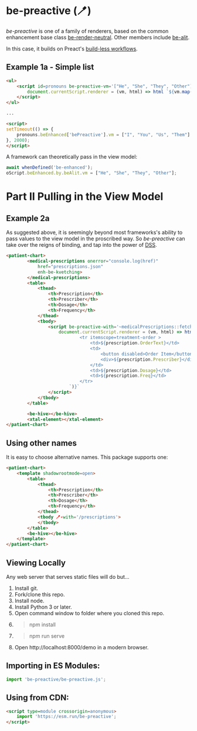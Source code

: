 # be-preactive (🪥)

*be-preactive* is one of a family of renderers, based on the common enhancement base class [be-render-neutral](https://github.com/bahrus/be-render-neutral).  Other members include [be-alit](https://github.com/bahrus/be-alit).


In this case, it builds on Preact's [build-less workflows](https://preactjs.com/guide/v10/no-build-workflows).

## Example 1a - Simple list

```html
<ul>
    <script id=pronouns be-preactive-vm='["He", "She", "They", "Other"]'>
        document.currentScript.renderer = (vm, html) => html `${vm.map(i => html`<li>${i}</li>`)}`;
    </script>
</ul>

...

<script>
setTimeout(() => {
    pronouns.beEnhanced['bePreactive'].vm = ["I", "You", "Us", "Them"]
}, 2000);
</script>
```

A framework can theoretically pass in the view model:

```JavaScript
await whenDefined('be-enhanced');
oScript.beEnhanced.by.beAlit.vm = ["He", "She", "They", "Other"];
```

# Part II Pulling in the View Model

## Example 2a

As suggested above, it is seemingly beyond most frameworks's ability to pass values to the view model in the proscribed  way.  So *be-preactive* can take over the reigns of binding, and tap into the power of [DSS](https://github.com/bahrus/trans-render/wiki/VIII.--Directed-Scoped-Specifiers-(DSS)).

```html
<patient-chart>
        <medical-prescriptions onerror="console.log(href)"
            href="prescriptions.json" 
            enh-be-kvetching>
        </medical-prescriptions>
        <table>
            <thead>
                <th>Prescription</th>
                <th>Prescriber</th>
                <th>Dosage</th>
                <th>Frequency</th>
            </thead>
            <tbody>
                <script be-preactive-with='~medicalPrescriptions::fetch-complete'>
                    document.currentScript.renderer = (vm, html) => html`${vm.map(prescription => html`
                            <tr itemscope=treatment-order >
                                <td>${prescription.OrderText}</td>
                                <td>
                                    <button disabled>Order Item</button>
                                    <div>${prescription.Prescriber}</div>
                                </td>
                                <td>${prescription.Dosage}</td>
                                <td>${prescription.Freq}</td>
                            </tr>
                        `)}`
                </script>
            </tbody>
        </table>

        <be-hive></be-hive>
        <xtal-element></xtal-element>
</patient-chart>
```

## Using other names

It is easy to choose alternative names.  This package supports one:

```html
<patient-chart>
    <template shadowrootmode=open>
        <table>
            <thead>
                <th>Prescription</th>
                <th>Prescriber</th>
                <th>Dosage</th>
                <th>Frequency</th>
            </thead>
            <tbody 🪥-with='/prescriptions'>
            </tbody>
        </table>
        <be-hive></be-hive>
    </template>
</patient-chart>
```

## Viewing Locally

Any web server that serves static files will do but...

1.  Install git.
2.  Fork/clone this repo.
3.  Install node.
4.  Install Python 3 or later.
5.  Open command window to folder where you cloned this repo.
6.  > npm install
7.  > npm run serve
8.  Open http://localhost:8000/demo in a modern browser.

## Importing in ES Modules:

```JavaScript
import 'be-preactive/be-preactive.js';

```

## Using from CDN:

```html
<script type=module crossorigin=anonymous>
    import 'https://esm.run/be-preactive';
</script>
```


